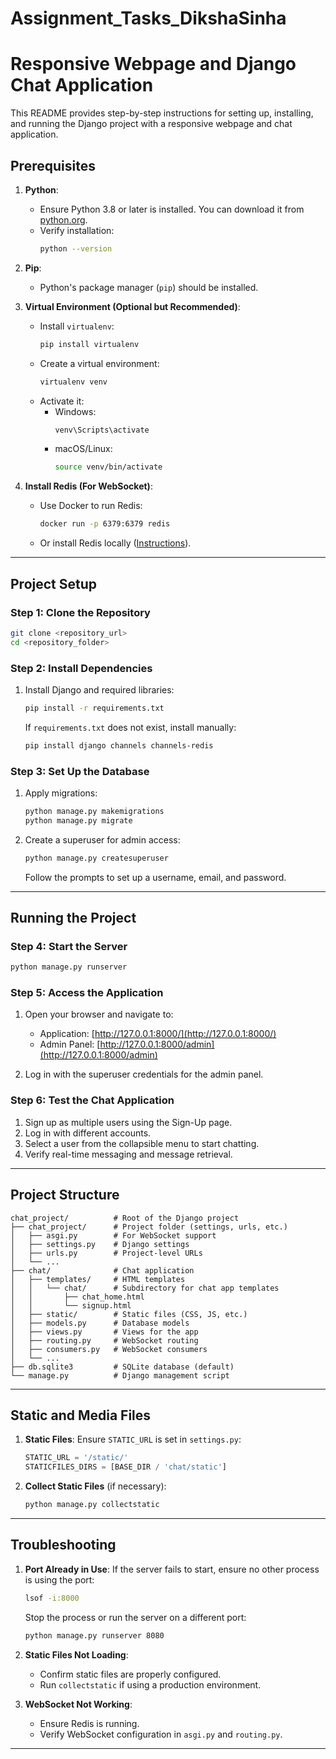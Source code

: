 # Assignment_Tasks_DikshaSinha

# Responsive Webpage and Django Chat Application

This README provides step-by-step instructions for setting up, installing, and running the Django project with a responsive webpage and chat application.



## **Prerequisites**

1. **Python**:
   - Ensure Python 3.8 or later is installed. You can download it from [python.org](https://www.python.org/).
   - Verify installation:
     ```bash
     python --version
     ```

2. **Pip**:
   - Python's package manager (`pip`) should be installed.

3. **Virtual Environment (Optional but Recommended)**:
   - Install `virtualenv`:
     ```bash
     pip install virtualenv
     ```
   - Create a virtual environment:
     ```bash
     virtualenv venv
     ```
   - Activate it:
     - Windows:
       ```bash
       venv\Scripts\activate
       ```
     - macOS/Linux:
       ```bash
       source venv/bin/activate
       ```

4. **Install Redis (For WebSocket)**:
   - Use Docker to run Redis:
     ```bash
     docker run -p 6379:6379 redis
     ```
   - Or install Redis locally ([Instructions](https://redis.io/docs/getting-started/)).

---

## **Project Setup**

### Step 1: Clone the Repository
```bash
git clone <repository_url>
cd <repository_folder>
```

### Step 2: Install Dependencies
1. Install Django and required libraries:
   ```bash
   pip install -r requirements.txt
   ```
   If `requirements.txt` does not exist, install manually:
   ```bash
   pip install django channels channels-redis
   ```

### Step 3: Set Up the Database
1. Apply migrations:
   ```bash
   python manage.py makemigrations
   python manage.py migrate
   ```

2. Create a superuser for admin access:
   ```bash
   python manage.py createsuperuser
   ```
   Follow the prompts to set up a username, email, and password.

---

## **Running the Project**

### Step 4: Start the Server
```bash
python manage.py runserver
```

### Step 5: Access the Application
1. Open your browser and navigate to:
   - Application: [http://127.0.0.1:8000/](http://127.0.0.1:8000/)
   - Admin Panel: [http://127.0.0.1:8000/admin](http://127.0.0.1:8000/admin)

2. Log in with the superuser credentials for the admin panel.

### Step 6: Test the Chat Application
1. Sign up as multiple users using the Sign-Up page.
2. Log in with different accounts.
3. Select a user from the collapsible menu to start chatting.
4. Verify real-time messaging and message retrieval.

---

## **Project Structure**
```
chat_project/          # Root of the Django project
├── chat_project/      # Project folder (settings, urls, etc.)
│   ├── asgi.py        # For WebSocket support
│   ├── settings.py    # Django settings
│   ├── urls.py        # Project-level URLs
│   └── ...
├── chat/              # Chat application
│   ├── templates/     # HTML templates
│   │   └── chat/      # Subdirectory for chat app templates
│   │       ├── chat_home.html
│   │       └── signup.html
│   ├── static/        # Static files (CSS, JS, etc.)
│   ├── models.py      # Database models
│   ├── views.py       # Views for the app
│   ├── routing.py     # WebSocket routing
│   ├── consumers.py   # WebSocket consumers
│   └── ...
├── db.sqlite3         # SQLite database (default)
└── manage.py          # Django management script
```

---

## **Static and Media Files**
1. **Static Files**:
   Ensure `STATIC_URL` is set in `settings.py`:
   ```python
   STATIC_URL = '/static/'
   STATICFILES_DIRS = [BASE_DIR / 'chat/static']
   ```

2. **Collect Static Files** (if necessary):
   ```bash
   python manage.py collectstatic
   ```

---

## **Troubleshooting**
1. **Port Already in Use**:
   If the server fails to start, ensure no other process is using the port:
   ```bash
   lsof -i:8000
   ```
   Stop the process or run the server on a different port:
   ```bash
   python manage.py runserver 8080
   ```

2. **Static Files Not Loading**:
   - Confirm static files are properly configured.
   - Run `collectstatic` if using a production environment.

3. **WebSocket Not Working**:
   - Ensure Redis is running.
   - Verify WebSocket configuration in `asgi.py` and `routing.py`.

---
